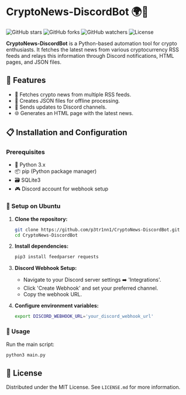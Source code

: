 # CryptoNews-DiscordBot 🌍💬

![GitHub stars](https://img.shields.io/github/stars/p3tr1nn1/CryptoNews-DiscordBot?style=social) ![GitHub forks](https://img.shields.io/github/forks/p3tr1nn1/CryptoNews-DiscordBot?style=social) ![GitHub watchers](https://img.shields.io/github/watchers/p3tr1nn1/CryptoNews-DiscordBot?style=social) ![License](https://img.shields.io/github/license/p3tr1nn1/CryptoNews-DiscordBot)

**CryptoNews-DiscordBot** is a Python-based automation tool for crypto enthusiasts. It fetches the latest news from various cryptocurrency RSS feeds and relays this information through Discord notifications, HTML pages, and JSON files.

## 🚀 Features

- 📰 Fetches crypto news from multiple RSS feeds.
- 📄 Creates JSON files for offline processing.
- 📢 Sends updates to Discord channels.
- 🌐 Generates an HTML page with the latest news.


## 📋 Installation and Configuration

### Prerequisites

- 🐍 Python 3.x
- 📦 pip (Python package manager)
- 🗃️ SQLite3
- 🎮 Discord account for webhook setup

### 🐧 Setup on Ubuntu

1. **Clone the repository:**
   ```bash
   git clone https://github.com/p3tr1nn1/CryptoNews-DiscordBot.git
   cd CryptoNews-DiscordBot
   ```

2. **Install dependencies:**
   ```bash
   pip3 install feedparser requests
   ```

3. **Discord Webhook Setup:**
   - Navigate to your Discord server settings ➡️ 'Integrations'.
   - Click 'Create Webhook' and set your preferred channel.
   - Copy the webhook URL.

4. **Configure environment variables:**
   ```bash
   export DISCORD_WEBHOOK_URL='your_discord_webhook_url'
   ```

### 🚀 Usage

Run the main script:
```bash
python3 main.py
```

## 📜 License

Distributed under the MIT License. See `LICENSE.md` for more information.
